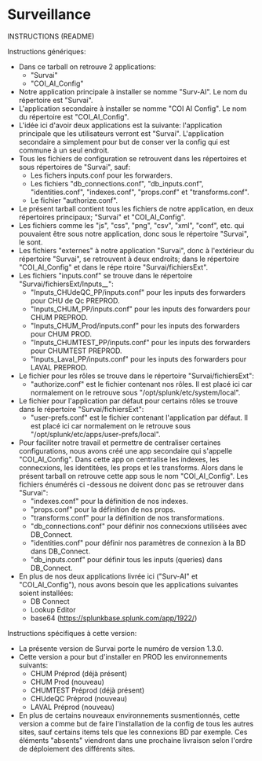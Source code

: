 # Surveillance
INSTRUCTIONS (README)

Instructions génériques:

- Dans ce tarball on retrouve 2 applications:
     - "Survai"
     - "COI_AI_Config"
- Notre application principale à installer se nomme "Surv-AI". Le nom du répertoire est "Survai".
- L'application secondaire à installer se nomme "COI AI Config". Le nom du répertoire est "COI_AI_Config".
- L'idée ici d'avoir deux applications est la suivante: l'application principale que les utilisateurs verront est "Survai". L'application secondaire a simplement pour but de conser
ver la config qui est commune à un seul endroit.
- Tous les fichiers de configuration se retrouvent dans les répertoires et sous répertoires de "Survai", sauf:
     - Les fichers inputs.conf pour les forwarders.
     - Les fichiers "db_connections.conf", "db_inputs.conf", "identities.conf", "indexes.conf", "props.conf" et "transforms.conf".
     - Le fichier "authorize.conf".
- Le présent tarball contient tous les fichiers de notre application, en deux répertoires principaux; "Survai" et "COI_AI_Config".
- Les fichiers comme les "js", "css", "png", "csv", "xml", "conf", etc. qui pouvaient être sous notre application, donc sous le répertoire "Survai", le sont.
- Les fichiers "externes" à notre application "Survai", donc à l'extérieur du répertoire "Survai", se retrouvent à deux endroits; dans le répertoire "COI_AI_Config" et dans le répe
rtoire "Survai/fichiersExt".
- Les fichiers "inputs.conf" se trouve dans le répertoire "Survai/fichiersExt/Inputs_*_*":
    - "Inputs_CHUdeQC_PP/inputs.conf" pour les inputs des forwarders pour CHU de Qc PREPROD.
    - "Inputs_CHUM_PP/inputs.conf" pour les inputs des forwarders pour CHUM PREPROD.
    - "Inputs_CHUM_Prod/inputs.conf" pour les inputs des forwarders pour CHUM PROD.
    - "Inputs_CHUMTEST_PP/inputs.conf" pour les inputs des forwarders pour CHUMTEST PREPROD.
    - "Inputs_Laval_PP/inputs.conf" pour les inputs des forwarders pour LAVAL PREPROD.
- Le fichier pour les rôles se trouve dans le répertoire "Survai/fichiersExt":
     - "authorize.conf" est le fichier contenant nos rôles. Il est placé ici car normalement on le retrouve sous "/opt/splunk/etc/system/local".
- Le fichier pour l'application par défaut pour certains rôles se trouve dans le répertoire "Survai/fichiersExt":
     - "user-prefs.conf" est le fichier contenant l'application par défaut. Il est placé ici car normalement on le retrouve sous "/opt/splunk/etc/apps/user-prefs/local".
- Pour faciliter notre travail et permettre de centraliser certaines configurations, nous avons créé une app secondaire qui s'appelle "COI_AI_Config". Dans cette app on centralise
les indexes, les connecxions, les identitées, les props et les transforms. Alors dans le présent tarball on retrouve cette app sous le nom "COI_AI_Config". Les fichiers énumérés ci
-dessous ne doivent donc pas se retrouver dans "Survai":
     - "indexes.conf" pour la définition de nos indexes.
     - "props.conf" pour la définition de nos props.
     - "transforms.conf" pour la définition de nos transformations.
     - "db_connections.conf" pour définir nos connecxions utilisées avec DB_Connect.
     - "identities.conf" pour définir nos paramètres de connexion à la BD dans DB_Connect.
     - "db_inputs.conf" pour définir tous les inputs (queries) dans DB_Connect.
- En plus de nos deux applications livrée ici ("Surv-AI" et "COI_AI_Config"), nous avons besoin que les applications suivantes soient installées:
     - DB Connect
     - Lookup Editor
     - base64 (https://splunkbase.splunk.com/app/1922/)


Instructions spécifiques à cette version:

- La présente version de Survai porte le numéro de version 1.3.0.
- Cette version a pour but d'installer en PROD les environnements suivants:
    - CHUM Préprod (déjà présent)
    - CHUM Prod (nouveau)
    - CHUMTEST Préprod (déjà présent)
    - CHUdeQC Préprod (nouveau)
    - LAVAL Préprod (nouveau)
- En plus de certains nouveaux environnements susmentionnés, cette version a comme but de faire l'installation de la config de tous les autres sites, sauf certains items tels que les connexions BD par exemple.  Ces éléments "absents" viendront dans une prochaine livraison selon l'ordre de déploiement des différents sites.


